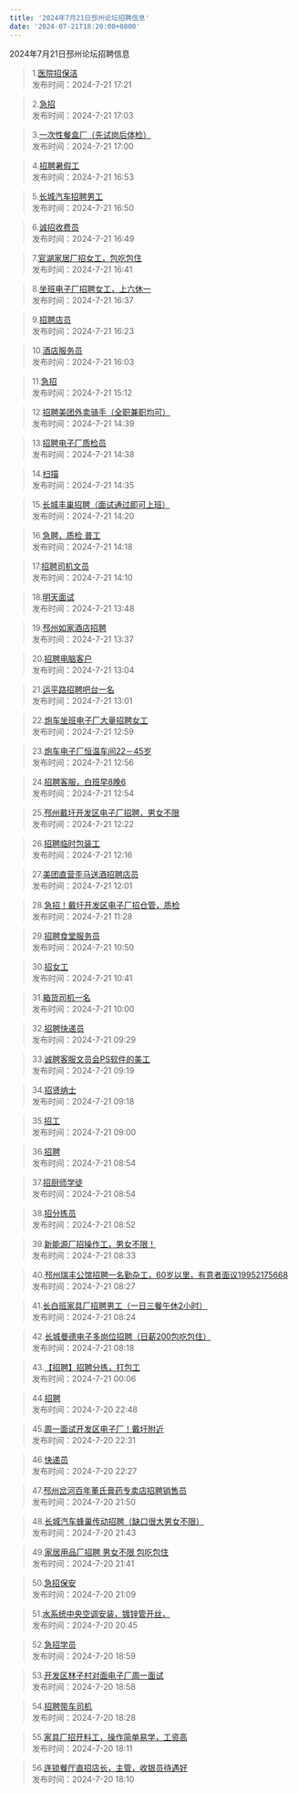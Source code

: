 ```yaml
---
title: '2024年7月21日邳州论坛招聘信息'
date: '2024-07-21T18:20:00+0800'
---
```

2024年7月21日邳州论坛招聘信息
<!--more-->
>1.[医院招保洁](https://www.pzzc.net/forum.php?mod=viewthread&tid=10440112)<br>
>发布时间：2024-7-21 17:21

>2.[急招](https://www.pzzc.net/forum.php?mod=viewthread&tid=10440109)<br>
>发布时间：2024-7-21 17:03

>3.[一次性餐盒厂（先试岗后体检）](https://www.pzzc.net/forum.php?mod=viewthread&tid=10440108)<br>
>发布时间：2024-7-21 17:00

>4.[招聘暑假工](https://www.pzzc.net/forum.php?mod=viewthread&tid=10440107)<br>
>发布时间：2024-7-21 16:53

>5.[长城汽车招聘男工](https://www.pzzc.net/forum.php?mod=viewthread&tid=10440106)<br>
>发布时间：2024-7-21 16:50

>6.[诚招收费员](https://www.pzzc.net/forum.php?mod=viewthread&tid=10440105)<br>
>发布时间：2024-7-21 16:49

>7.[官湖家居厂招女工，包吃包住](https://www.pzzc.net/forum.php?mod=viewthread&tid=10440104)<br>
>发布时间：2024-7-21 16:41

>8.[坐班电子厂招聘女工，上六休一](https://www.pzzc.net/forum.php?mod=viewthread&tid=10440101)<br>
>发布时间：2024-7-21 16:37

>9.[招聘店员](https://www.pzzc.net/forum.php?mod=viewthread&tid=10440098)<br>
>发布时间：2024-7-21 16:23

>10.[酒店服务员](https://www.pzzc.net/forum.php?mod=viewthread&tid=10440094)<br>
>发布时间：2024-7-21 16:03

>11.[急招](https://www.pzzc.net/forum.php?mod=viewthread&tid=10440077)<br>
>发布时间：2024-7-21 15:12

>12.[招聘美团外卖骑手（全职兼职均可）](https://www.pzzc.net/forum.php?mod=viewthread&tid=10440074)<br>
>发布时间：2024-7-21 14:39

>13.[招聘电子厂质检员](https://www.pzzc.net/forum.php?mod=viewthread&tid=10440073)<br>
>发布时间：2024-7-21 14:38

>14.[扫描](https://www.pzzc.net/forum.php?mod=viewthread&tid=10440070)<br>
>发布时间：2024-7-21 14:35

>15.[长城丰巢招聘（面试通过即可上班）](https://www.pzzc.net/forum.php?mod=viewthread&tid=10440064)<br>
>发布时间：2024-7-21 14:20

>16.[急聘，质检 普工](https://www.pzzc.net/forum.php?mod=viewthread&tid=10440063)<br>
>发布时间：2024-7-21 14:18

>17.[招聘司机文员](https://www.pzzc.net/forum.php?mod=viewthread&tid=10440062)<br>
>发布时间：2024-7-21 14:10

>18.[明天面试](https://www.pzzc.net/forum.php?mod=viewthread&tid=10440061)<br>
>发布时间：2024-7-21 13:48

>19.[邳州如家酒店招聘](https://www.pzzc.net/forum.php?mod=viewthread&tid=10440060)<br>
>发布时间：2024-7-21 13:37

>20.[招聘电脑客户](https://www.pzzc.net/forum.php?mod=viewthread&tid=10440051)<br>
>发布时间：2024-7-21 13:04

>21.[运平路招聘吧台一名](https://www.pzzc.net/forum.php?mod=viewthread&tid=10440050)<br>
>发布时间：2024-7-21 13:01

>22.[炮车坐班电子厂大量招聘女工](https://www.pzzc.net/forum.php?mod=viewthread&tid=10440049)<br>
>发布时间：2024-7-21 12:59

>23.[炮车电子厂恒温车间22－45岁](https://www.pzzc.net/forum.php?mod=viewthread&tid=10440047)<br>
>发布时间：2024-7-21 12:56

>24.[招聘客服，白班早8晚6](https://www.pzzc.net/forum.php?mod=viewthread&tid=10440046)<br>
>发布时间：2024-7-21 12:54

>25.[邳州戴圩开发区电子厂招聘，男女不限](https://www.pzzc.net/forum.php?mod=viewthread&tid=10440042)<br>
>发布时间：2024-7-21 12:22

>26.[招聘临时包装工](https://www.pzzc.net/forum.php?mod=viewthread&tid=10440040)<br>
>发布时间：2024-7-21 12:16

>27.[美团直营歪马送酒招聘店员](https://www.pzzc.net/forum.php?mod=viewthread&tid=10440037)<br>
>发布时间：2024-7-21 12:01

>28.[急招！戴圩开发区电子厂招仓管，质检](https://www.pzzc.net/forum.php?mod=viewthread&tid=10440023)<br>
>发布时间：2024-7-21 11:28

>29.[招聘食堂服务员](https://www.pzzc.net/forum.php?mod=viewthread&tid=10440014)<br>
>发布时间：2024-7-21 10:50

>30.[招女工](https://www.pzzc.net/forum.php?mod=viewthread&tid=10440013)<br>
>发布时间：2024-7-21 10:41

>31.[箱货司机一名](https://www.pzzc.net/forum.php?mod=viewthread&tid=10440006)<br>
>发布时间：2024-7-21 10:00

>32.[招聘快递员](https://www.pzzc.net/forum.php?mod=viewthread&tid=10439992)<br>
>发布时间：2024-7-21 09:29

>33.[诚聘客服文员会PS软件的美工](https://www.pzzc.net/forum.php?mod=viewthread&tid=10439989)<br>
>发布时间：2024-7-21 09:19

>34.[招贤纳士](https://www.pzzc.net/forum.php?mod=viewthread&tid=10439988)<br>
>发布时间：2024-7-21 09:18

>35.[招工](https://www.pzzc.net/forum.php?mod=viewthread&tid=10439984)<br>
>发布时间：2024-7-21 09:00

>36.[招聘](https://www.pzzc.net/forum.php?mod=viewthread&tid=10439982)<br>
>发布时间：2024-7-21 08:54

>37.[招厨师学徒](https://www.pzzc.net/forum.php?mod=viewthread&tid=10439981)<br>
>发布时间：2024-7-21 08:54

>38.[招分拣员](https://www.pzzc.net/forum.php?mod=viewthread&tid=10439980)<br>
>发布时间：2024-7-21 08:52

>39.[新能源厂招操作工，男女不限！](https://www.pzzc.net/forum.php?mod=viewthread&tid=10439975)<br>
>发布时间：2024-7-21 08:33

>40.[邳州瑞丰公馆招聘一名勤杂工，60岁以里，有意者面议19952175668](https://www.pzzc.net/forum.php?mod=viewthread&tid=10439974)<br>
>发布时间：2024-7-21 08:27

>41.[长白班家具厂招聘男工（一日三餐午休2小时）](https://www.pzzc.net/forum.php?mod=viewthread&tid=10439973)<br>
>发布时间：2024-7-21 08:24

>42.[长城曼德电子多岗位招聘（日薪200包吃包住）](https://www.pzzc.net/forum.php?mod=viewthread&tid=10439970)<br>
>发布时间：2024-7-21 08:18

>43.[【招聘】招聘分拣，打包工](https://www.pzzc.net/forum.php?mod=viewthread&tid=10439941)<br>
>发布时间：2024-7-21 00:06

>44.[招聘](https://www.pzzc.net/forum.php?mod=viewthread&tid=10439937)<br>
>发布时间：2024-7-20 22:48

>45.[周一面试开发区电子厂！戴圩附近](https://www.pzzc.net/forum.php?mod=viewthread&tid=10439934)<br>
>发布时间：2024-7-20 22:31

>46.[快递员](https://www.pzzc.net/forum.php?mod=viewthread&tid=10439933)<br>
>发布时间：2024-7-20 22:27

>47.[邳州岔河百年董氏膏药专卖店招聘销售员](https://www.pzzc.net/forum.php?mod=viewthread&tid=10439929)<br>
>发布时间：2024-7-20 21:50

>48.[长城汽车蜂巢传动招聘（缺口很大男女不限）](https://www.pzzc.net/forum.php?mod=viewthread&tid=10439927)<br>
>发布时间：2024-7-20 21:43

>49.[家居用品厂招聘  男女不限  包吃包住](https://www.pzzc.net/forum.php?mod=viewthread&tid=10439926)<br>
>发布时间：2024-7-20 21:41

>50.[急招保安](https://www.pzzc.net/forum.php?mod=viewthread&tid=10439919)<br>
>发布时间：2024-7-20 21:09

>51.[水系统中央空调安装，镀锌管开丝，](https://www.pzzc.net/forum.php?mod=viewthread&tid=10439915)<br>
>发布时间：2024-7-20 20:45

>52.[急招学员](https://www.pzzc.net/forum.php?mod=viewthread&tid=10439897)<br>
>发布时间：2024-7-20 18:59

>53.[开发区林子村对面电子厂周一面试](https://www.pzzc.net/forum.php?mod=viewthread&tid=10439893)<br>
>发布时间：2024-7-20 18:58

>54.[招聘带车司机](https://www.pzzc.net/forum.php?mod=viewthread&tid=10439884)<br>
>发布时间：2024-7-20 18:28

>55.[家具厂招开料工，操作简单易学，工资高](https://www.pzzc.net/forum.php?mod=viewthread&tid=10439882)<br>
>发布时间：2024-7-20 18:11

>56.[连锁餐厅直招店长，主管，收银员待遇好](https://www.pzzc.net/forum.php?mod=viewthread&tid=10439881)<br>
>发布时间：2024-7-20 18:10

